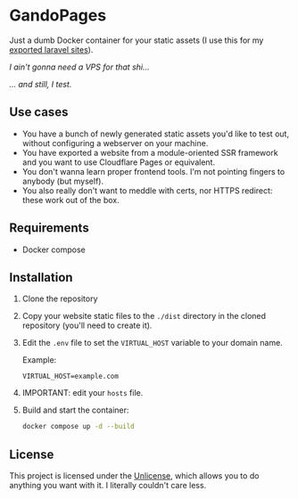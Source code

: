 # GandoPages

Just a dumb Docker container for your static assets (I use this for my [exported laravel sites](https://github.com/spatie/laravel-export)).

_I ain't gonna need a VPS for that shi..._

_... and still, I test._

## Use cases

- You have a bunch of newly generated static assets you'd like to test out, without configuring a webserver on your machine.
- You have exported a website from a module-oriented SSR framework and you want to use Cloudflare Pages or equivalent.
- You don't wanna learn proper frontend tools. I'm not pointing fingers to anybody (but myself).
- You also really don't want to meddle with certs, nor HTTPS redirect: these work out of the box.

## Requirements

- Docker compose

## Installation

1. Clone the repository

2. Copy your website static files to the `./dist` directory in the cloned repository (you'll need to create it).

3. Edit the `.env` file to set the `VIRTUAL_HOST` variable to your domain name.

   Example:

   ```env
   VIRTUAL_HOST=example.com
   ```

4. IMPORTANT: edit your `hosts` file.

5. Build and start the container:
   ```bash
   docker compose up -d --build
   ```

## License

This project is licensed under the [Unlicense](https://unlicense.org/), which allows you to do anything you want with it. I literally couldn't care less.
